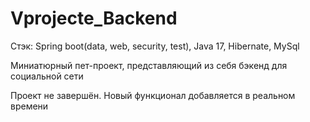 # Vprojecte_Backend
Стэк: 
      Spring boot(data, web, security, test), 
      Java 17, 
      Hibernate, 
      MySql

Миниатюрный пет-проект, представляющий из себя бэкенд для социальной сети

Проект не завершён. Новый функционал добавляется в реальном времени
